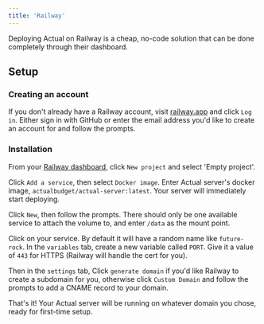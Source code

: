 ```yaml
---
title: 'Railway'
---
```


Deploying Actual on Railway is a cheap, no-code solution that can be done completely through their dashboard.

## Setup

### Creating an account

If you don't already have a Railway account, visit [railway.app](https://railway.app/) and click `Log in`. Either sign in with GitHub or enter the email address you'd like to create an account for and follow the prompts.


### Installation

From your [Railway dashboard](https://railway.app/dashboard), click `New project` and select 'Empty project'.

Click `Add a service`, then select `Docker image`. Enter Actual server's docker image, `actualbudget/actual-server:latest`. Your server will immediately start deploying.

Click `New`, then follow the prompts. There should only be one available service to attach the volume to, and enter `/data` as the mount point.

Click on your service. By default it will have a random name like `future-rock`. In the `variables` tab, create a new variable called `PORT`. Give it a value of `443` for HTTPS (Railway will handle the cert for you).

Then in the `settings` tab, Click `generate domain` if you'd like Railway to create a subdomain for you, otherwise click `Custom Domain` and follow the prompts to add a CNAME record to your domain.

That's it! Your Actual server will be running on whatever domain you chose, ready for first-time setup.

